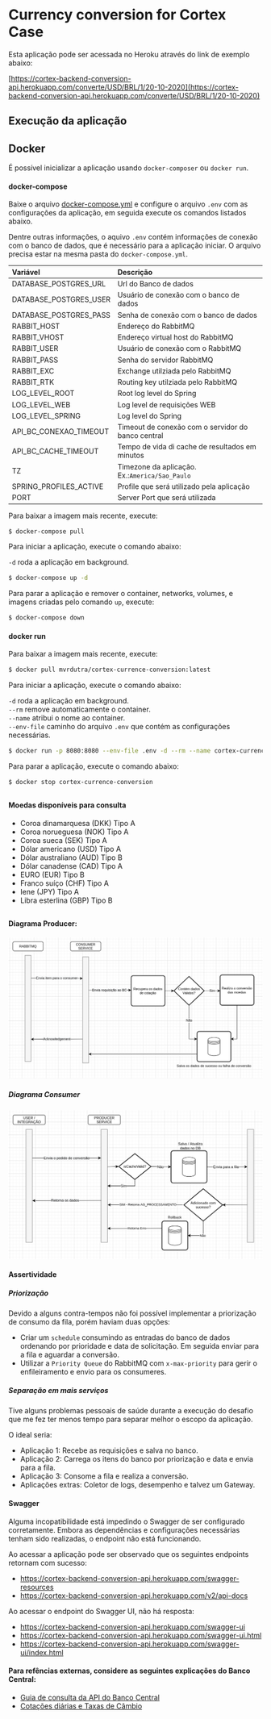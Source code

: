 # Currency conversion for Cortex Case

Esta aplicação pode ser acessada no Heroku através do link de exemplo abaixo:

[https://cortex-backend-conversion-api.herokuapp.com/converte/USD/BRL/1/20-10-2020](https://cortex-backend-conversion-api.herokuapp.com/converte/USD/BRL/1/20-10-2020)

## Execução da aplicação

## Docker

É possível inicializar a aplicação usando `docker-composer` ou `docker run`.

#### docker-compose

Baixe o arquivo [docker-compose.yml](docker-compose.yml) e configure o arquivo `.env` com as configurações da aplicação, em seguida execute os comandos listados abaixo.

Dentre outras informações, o aquivo `.env` contém informações de conexão com o banco de dados, que é necessário para a aplicação iniciar. O arquivo precisa estar na mesma pasta do `docker-compose.yml`.

|Variável|Descrição|
|:---|:---|
| DATABASE_POSTGRES_URL | Url do Banco de dados|
| DATABASE_POSTGRES_USER | Usuário de conexão com o banco de dados |
| DATABASE_POSTGRES_PASS | Senha de conexão com o banco de dados |
| RABBIT_HOST | Endereço do RabbitMQ |
| RABBIT_VHOST | Endereço virtual host do RabbitMQ | 
| RABBIT_USER | Usuário de conexão com o RabbitMQ | 
| RABBIT_PASS | Senha do servidor RabbitMQ |
| RABBIT_EXC | Exchange utilziada pelo RabbitMQ |
| RABBIT_RTK | Routing key utilziada pelo RabbitMQ |
| LOG_LEVEL_ROOT | Root log level do Spring | 
| LOG_LEVEL_WEB | Log level de requisições WEB | 
| LOG_LEVEL_SPRING | Log level do Spring | 
| API_BC_CONEXAO_TIMEOUT | Timeout de conexão com o servidor do banco central |
| API_BC_CACHE_TIMEOUT | Tempo de vida di cache de resultados em minutos |
| TZ | Timezone da aplicação. Ex.:`America/Sao_Paulo` |
| SPRING_PROFILES_ACTIVE | Profile que será utilizado pela aplicação | 
| PORT | Server Port que será utilizada |

Para baixar a imagem mais recente, execute:
```bash
$ docker-compose pull
```

Para iniciar a aplicação, execute o comando abaixo:

`-d` roda a aplicação em background.<br>

```bash
$ docker-compose up -d
```

Para parar a aplicação e remover o container, networks, volumes, e imagens criadas pelo comando `up`, execute:

```bash
$ docker-compose down
```

#### docker run

Para baixar a imagem mais recente, execute:
```bash
$ docker pull mvrdutra/cortex-currence-conversion:latest
```

Para iniciar a aplicação, execute o comando abaixo:

`-d` roda a aplicação em background.<br>
`--rm` remove automaticamente o container.<br>
`--name` atribui o nome ao container.<br>
`--env-file` caminho do arquivo `.env` que contém as configurações necessárias.

```bash
$ docker run -p 8080:8080 --env-file .env -d --rm --name cortex-currence-conversion mvrdutra/cortex-currence-conversion:latest
```

Para parar a aplicação, execute o comando abaixo:

```bash
$ docker stop cortex-currence-conversion
```

##

#### Moedas disponíveis para consulta
* Coroa dinamarquesa (DKK) Tipo A
* Coroa norueguesa (NOK) Tipo A
* Coroa sueca (SEK) Tipo A
* Dólar americano (USD) Tipo A
* Dólar australiano (AUD) Tipo B
* Dólar canadense (CAD) Tipo A
* EURO (EUR) Tipo B
* Franco suíço (CHF) Tipo A
* Iene (JPY) Tipo A
* Libra esterlina (GBP) Tipo B

## 
#### Diagrama Producer:
![Diagrama Producer](https://raw.githubusercontent.com/veniciosribeiro/cortex/master/documentacao/Rabbit-Consumer.png "Diagrama de Aplicação e Fluxo do Producer")

##### Diagrama Consumer
![Diagrama Consumer](https://raw.githubusercontent.com/veniciosribeiro/cortex/master/documentacao/Rabbit-Producer.png "Diagrama de Aplicação e Fluxo do Consumer")

#### Assertividade
##### Priorização
Devido a alguns contra-tempos não foi possível implementar a priorização de consumo da fila, porém haviam duas opções: 
- Criar um `schedule` consumindo as entradas do banco de dados ordenando por prioridade e data de solicitação. Em seguida enviar para a fila e aguardar a conversão.
- Utilizar a `Priority Queue` do RabbitMQ com `x-max-priority` para gerir o enfileiramento e envio para os consumeres.

##### Separação em mais serviços
Tive alguns problemas pessoais de saúde durante a execução do desafio que me fez ter menos tempo para separar melhor o escopo da aplicação.

O ideal seria:
- Aplicação 1: Recebe as requisições e salva no banco.
- Aplicação 2: Carrega os itens do banco por priorização e data e envia para a fila.
- Aplicação 3: Consome a fila e realiza a conversão.
- Aplicações extras: Coletor de logs, desempenho e talvez um Gateway.

#### Swagger
Alguma incopatibilidade está impedindo o Swagger de ser configurado corretamente. Embora as dependências e configurações necessárias tenham sido realizadas, o endpoint não está funcionando.

Ao acessar a aplicação pode ser observado que os seguintes endpoints retornam com sucesso:
- https://cortex-backend-conversion-api.herokuapp.com/swagger-resources
- https://cortex-backend-conversion-api.herokuapp.com/v2/api-docs

Ao acessar o endpoint do Swagger UI, não há resposta:
- https://cortex-backend-conversion-api.herokuapp.com/swagger-ui
- https://cortex-backend-conversion-api.herokuapp.com/swagger-ui.html
- https://cortex-backend-conversion-api.herokuapp.com/swagger-ui/index.html

#### Para refências externas, considere as seguintes explicações do Banco Central:

* [Guia de consulta da API do Banco Central](https://dadosabertos.bcb.gov.br/dataset/taxas-de-cambio-todos-os-boletins-diarios)
* [Cotações diárias e Taxas de Câmbio](https://olinda.bcb.gov.br/olinda/servico/PTAX/versao/v1/aplicacao#!/recursos/CotacaoMoedaDia)

